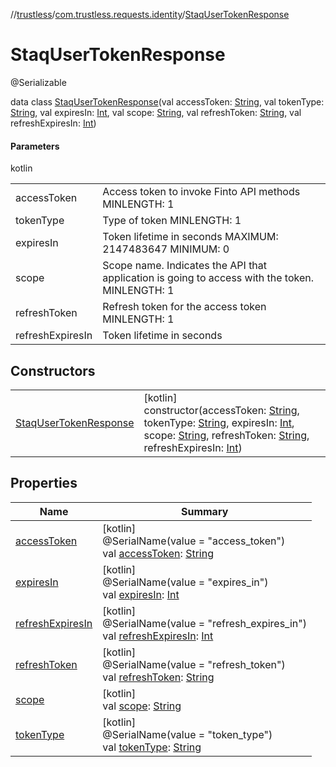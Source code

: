 //[trustless](../../../index.md)/[com.trustless.requests.identity](../index.md)/[StaqUserTokenResponse](index.md)

# StaqUserTokenResponse

@Serializable

data class [StaqUserTokenResponse](index.md)(val accessToken: [String](https://kotlinlang.org/api/latest/jvm/stdlib/kotlin/-string/index.html), val tokenType: [String](https://kotlinlang.org/api/latest/jvm/stdlib/kotlin/-string/index.html), val expiresIn: [Int](https://kotlinlang.org/api/latest/jvm/stdlib/kotlin/-int/index.html), val scope: [String](https://kotlinlang.org/api/latest/jvm/stdlib/kotlin/-string/index.html), val refreshToken: [String](https://kotlinlang.org/api/latest/jvm/stdlib/kotlin/-string/index.html), val refreshExpiresIn: [Int](https://kotlinlang.org/api/latest/jvm/stdlib/kotlin/-int/index.html))

#### Parameters

kotlin

| | |
|---|---|
| accessToken | Access token to invoke Finto API methods MINLENGTH: 1 |
| tokenType | Type of token MINLENGTH: 1 |
| expiresIn | Token lifetime in seconds MAXIMUM: 2147483647 MINIMUM: 0 |
| scope | Scope name. Indicates the API that application is going to access with the token. MINLENGTH: 1 |
| refreshToken | Refresh token for the access token MINLENGTH: 1 |
| refreshExpiresIn | Token lifetime in seconds |

## Constructors

| | |
|---|---|
| [StaqUserTokenResponse](-staq-user-token-response.md) | [kotlin]<br>constructor(accessToken: [String](https://kotlinlang.org/api/latest/jvm/stdlib/kotlin/-string/index.html), tokenType: [String](https://kotlinlang.org/api/latest/jvm/stdlib/kotlin/-string/index.html), expiresIn: [Int](https://kotlinlang.org/api/latest/jvm/stdlib/kotlin/-int/index.html), scope: [String](https://kotlinlang.org/api/latest/jvm/stdlib/kotlin/-string/index.html), refreshToken: [String](https://kotlinlang.org/api/latest/jvm/stdlib/kotlin/-string/index.html), refreshExpiresIn: [Int](https://kotlinlang.org/api/latest/jvm/stdlib/kotlin/-int/index.html)) |

## Properties

| Name | Summary |
|---|---|
| [accessToken](access-token.md) | [kotlin]<br>@SerialName(value = &quot;access_token&quot;)<br>val [accessToken](access-token.md): [String](https://kotlinlang.org/api/latest/jvm/stdlib/kotlin/-string/index.html) |
| [expiresIn](expires-in.md) | [kotlin]<br>@SerialName(value = &quot;expires_in&quot;)<br>val [expiresIn](expires-in.md): [Int](https://kotlinlang.org/api/latest/jvm/stdlib/kotlin/-int/index.html) |
| [refreshExpiresIn](refresh-expires-in.md) | [kotlin]<br>@SerialName(value = &quot;refresh_expires_in&quot;)<br>val [refreshExpiresIn](refresh-expires-in.md): [Int](https://kotlinlang.org/api/latest/jvm/stdlib/kotlin/-int/index.html) |
| [refreshToken](refresh-token.md) | [kotlin]<br>@SerialName(value = &quot;refresh_token&quot;)<br>val [refreshToken](refresh-token.md): [String](https://kotlinlang.org/api/latest/jvm/stdlib/kotlin/-string/index.html) |
| [scope](scope.md) | [kotlin]<br>val [scope](scope.md): [String](https://kotlinlang.org/api/latest/jvm/stdlib/kotlin/-string/index.html) |
| [tokenType](token-type.md) | [kotlin]<br>@SerialName(value = &quot;token_type&quot;)<br>val [tokenType](token-type.md): [String](https://kotlinlang.org/api/latest/jvm/stdlib/kotlin/-string/index.html) |
